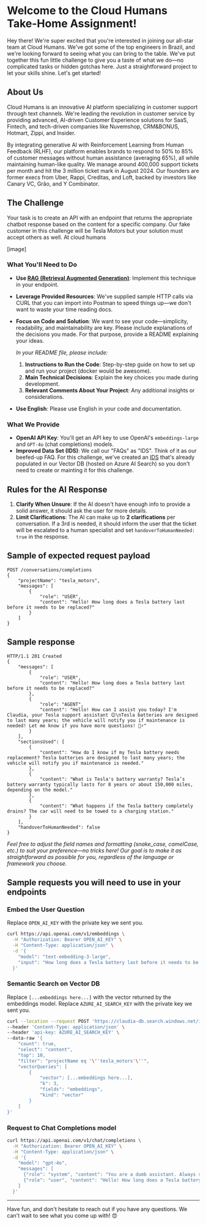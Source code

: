# Welcome to the Cloud Humans Take-Home Assignment!

Hey there! We're super excited that you're interested in joining our all-star team at Cloud Humans. We've got some of the top engineers in Brazil, and we're looking forward to seeing what you can bring to the table. We've put together this fun little challenge to give you a taste of what we do—no complicated tasks or hidden gotchas here. Just a straightforward project to let your skills shine. Let's get started!

## About Us

Cloud Humans is an innovative AI platform specializing in customer support through text channels. We're leading the revolution in customer service by providing advanced, AI-driven Customer Experience solutions for SaaS, Fintech, and tech-driven companies like Nuvemshop, CRM&BONUS, Hotmart, Zippi, and Insider.

By integrating generative AI with Reinforcement Learning from Human Feedback (RLHF), our platform enables brands to respond to 50% to 85% of customer messages without human assistance (averaging 65%), all while maintaining human-like quality. We manage around 400,000 support tickets per month and hit the 3 million ticket mark in August 2024. Our founders are former execs from Uber, Rappi, Creditas, and Loft, backed by investors like Canary VC, Grão, and Y Combinator.

## The Challenge

Your task is to create an API with an endpoint that returns the appropriate chatbot response based on the content for a specific company. Our fake customer in this challenge will be Tesla Motors but your solution must accept others as well. At cloud humans

[image]

### What You'll Need to Do

- **Use [RAG (Retrieval Augmented Generation)](https://lucvandonkersgoed.com/2023/12/11/retrieval-augmented-generation-rag-simply-explained/)**: Implement this technique in your endpoint.
- **Leverage Provided Resources**: We've supplied sample HTTP calls via CURL that you can import into Postman to speed things up—we don't want to waste your time reading docs.
- **Focus on Code and Solution**: We want to see your code—simplicity, readability, and maintainability are key. Please include explanations of the decisions you made. For that purpose, provide a README explaining your ideas.

  *In your README file, please include:*

  1. **Instructions to Run the Code**: Step-by-step guide on how to set up and run your project (docker would be awesome).
  2. **Main Technical Decisions**: Explain the key choices you made during development.
  3. **Relevant Comments About Your Project**: Any additional insights or considerations.

- **Use English**: Please use English in your code and documentation.

### What We Provide

- **OpenAI API Key**: You'll get an API key to use OpenAI's `embeddings-large` and `GPT-4o` (chat completions) models.
- **Improved Data Set (IDS)**: We call our "FAQs" as "IDS". Think of it as our beefed-up FAQ. For this challenge, we've created an [IDS](https://docs.google.com/spreadsheets/d/1SbLV3OA6m3dYery6AqgPruxYTjEZ5TJlrtxK7bn8pEA/edit?usp=sharing) that's already populated in our Vector DB (hosted on Azure AI Search) so you don't need to create or mainting it for this challenge.

## Rules for the AI Response

1. **Clarify When Unsure**: If the AI doesn't have enough info to provide a solid answer, it should ask the user for more details.
2. **Limit Clarifications**: The AI can make up to **2 clarifications** per conversation. If a 3rd is needed, it should inform the user that the ticket will be escalated to a human specialist and set `handoverToHumanNeeded: true` in the response.

## Sample of expected request payload

```http
POST /conversations/completions
{    
    "projectName": "tesla_motors",
    "messages": [
        {
            "role": "USER",
            "content": "Hello! How long does a Tesla battery last before it needs to be replaced?"
        }
    ]
}
```

## Sample response

```http
HTTP/1.1 201 Created
{
    "messages": [
        {
            "role": "USER",
            "content": "Hello! How long does a Tesla battery last before it needs to be replaced?"
        },
        {
            "role": "AGENT",
            "content": "Hello! How can I assist you today? I'm Claudia, your Tesla support assistant 😊\nTesla batteries are designed to last many years; the vehicle will notify you if maintenance is needed! Let me know if you have more questions! 🚗⚡"
        }
    ],
    "sectionsUsed": [
        {
            "content": "How do I know if my Tesla battery needs replacement? Tesla batteries are designed to last many years; the vehicle will notify you if maintenance is needed."
        },
        {
            "content": "What is Tesla's battery warranty? Tesla’s battery warranty typically lasts for 8 years or about 150,000 miles, depending on the model."
        },
        {
            "content": "What happens if the Tesla battery completely drains? The car will need to be towed to a charging station."
        }
    ],
    "handoverToHumanNeeded": false
}
```

*Feel free to adjust the field names and formatting (snake_case, camelCase, etc.) to suit your preference—no tricks here! Our goal is to make it as straightforward as possible for you, regardless of the language or framework you choose.*

## Sample requests you will need to use in your endpoints

### Embed the User Question

Replace `OPEN_AI_KEY` with the private key we sent you.

```bash
curl https://api.openai.com/v1/embeddings \
  -H "Authorization: Bearer OPEN_AI_KEY" \
  -H "Content-Type: application/json" \
  -d '{
    "model": "text-embedding-3-large",
    "input": "How long does a Tesla battery last before it needs to be replaced?"
  }'
```

### Semantic Search on Vector DB

Replace `[...embeddings here...]` with the vector returned by the embeddings model. Replace `AZURE_AI_SEARCH_KEY` with the private key we sent you.

```bash
curl --location --request POST 'https://claudia-db.search.windows.net/indexes/claudia-ids-index-large/docs/search?api-version=2023-11-01' \
--header 'Content-Type: application/json' \
--header 'api-key: AZURE_AI_SEARCH_KEY' \
--data-raw '{
    "count": true,
    "select": "content",
    "top": 10,
    "filter": "projectName eq '\''tesla_motors'\''",
    "vectorQueries": [
        {
            "vector": [...embeddings here...],
            "k": 3,
            "fields": "embeddings",
            "kind": "vector"
        }
    ]
}'
```

### Request to Chat Completions model

```bash
curl https://api.openai.com/v1/chat/completions \
  -H "Authorization: Bearer OPEN_AI_KEY" \
  -H "Content-Type: application/json" \
  -d '{
    "model": "gpt-4o",
    "messages": [
      {"role": "system", "content": "You are a dumb assistant. Always say \"Hello!\" and nothing more"},
      {"role": "user", "content": "Hello! How long does a Tesla battery last before it needs to be replaced?"}
    ]
  }'
```

---

Have fun, and don't hesitate to reach out if you have any questions. We can't wait to see what you come up with! 😍
